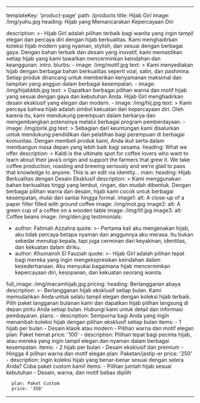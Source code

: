 ---
templateKey: 'product-page'
path: /products
title: Hijab Girl
image: /img/yuhu.jpg
heading: Hijab yang Memancarakan Kepercayaan Diri

description: >-
  Hijab Girl adalah pilihan terbaik bagi wanita yang ingin tampil elegan dan percaya diri dengan hijab berkualitas. Kami menghadirkan koleksi hijab modern yang nyaman, stylish, dan sesuai dengan berbagai gaya. Dengan bahan terbaik dan desain yang inovatif, kami memastikan setiap hijab yang kami tawarkan mencerminkan keindahan dan keanggunan.
intro:
  blurbs:
    - image: /img/motif.jpg
      text: >
         Kami menyediakan hijab dengan berbagai bahan berkualitas seperti voal, satin, dan pashmina. Setiap produk dirancang untuk memberikan kenyamanan maksimal dan tampilan yang anggun dalam berbagai kesempatan.
    - image: /img/hijabbbb.jpg
      text: >
         Dapatkan berbagai pilihan warna dan motif hijab yang sesuai dengan gaya dan kebutuhan Anda. Hijab Girl menghadirkan desain eksklusif yang elegan dan modern.
    - image: /img/hij.jpg
      text: >
        Kami percaya bahwa hijab adalah simbol kekuatan dan kepercayaan diri. Oleh karena itu, kami mendukung perempuan dalam berkarya dan mengembangkan potensinya melalui berbagai program pemberdayaan.
    - image: /img/pink.jpg
      text: >
        Sebagian dari keuntungan kami disalurkan untuk mendukung pendidikan dan pelatihan bagi perempuan di berbagai komunitas. Dengan membeli produk kami, Anda ikut serta dalam membangun masa depan yang lebih baik bagi sesama.
  heading: What we offer
  description: >
    Kaldi is the ultimate spot for coffee lovers who want to learn about their
    java’s origin and support the farmers that grew it. We take coffee
    production, roasting and brewing seriously and we’re glad to pass that
    knowledge to anyone. This is an edit via identity...
main:
  heading: Hijab Berkualitas dengan Desain Eksklusif
  description: >
      Kami menggunakan bahan berkualitas tinggi yang lembut, ringan, dan mudah dibentuk. Dengan berbagai pilihan warna dan desain, hijab kami cocok untuk berbagai kesempatan, mulai dari santai hingga formal.
  image1:
    alt: A close-up of a paper filter filled with ground coffee
    image: /img/mot.jpg
  image2:
    alt: A green cup of a coffee on a wooden table
    image: /img/tif.jpg
  image3:
    alt: Coffee beans
    image: /img/den.jpg
testimonials:
  - author: Fatimah Azzahra
    quote: >-
      Pertama kali aku mengenakan hijab, aku tidak percaya betapa nyaman dan anggunnya aku merasa.
      Itu bukan sekedar menutup kepala, tapi juga cerminan dari keyakinan, identitas, dan kekuatan dalam diriku.
  - author: Khumairoh El Fauziah
    quote: >-
      Hijab Girl adalah pilihan tepat bagi mereka yang ingin mengekspresikan keindahan dalam kesederhanaan. 
      Aku menyukai bagaimana hijab mencerminkan kepercayaan diri, kesopanan, dan kekuatan seorang wanita.

full_image: /img/macamhijab.jpg
pricing:
  heading: Berlangganan abaya 
  description: >-
    Berlangganan hijab eksklusif setiap bulan. Kami memudahkan Anda untuk selalu tampil elegan dengan koleksi hijab terbaik. Pilih paket langganan bulanan kami dan dapatkan hijab pilihan langsung di depan pintu Anda setiap bulan. Hubungi kami untuk detail dan informasi pembayaran.
  plans:
    - description: Sempurna bagi Anda yang ingin menambah koleksi hijab dengan pilihan eksklusif setiap bulan
      items:
        - 1 hijab per bulan
        - Desain klasik atau modern
        - Pilihan warna dan motif elegan
      plan: Paket hemat
      price: '100'
    - description: Pilihan tepat bagi pecinta hijab, atau mereka yang ingin tampil elegan dan nyaman dalam berbagai kesempatan.
      items:
        - 2 hijab per bulan
        - Desain eksklusif dan premium
        - Hingga 4 pilihan warna dan motif elegan
      plan: Paketan/jastip-er
      price: '250'
    - description: Ingin koleksi hijab yang benar-benar sesuai dengan selera Anda? Coba paket custom kami!
      items:
        - Pilihan jumlah hijab sesuai kebutuhan
        - Desain, warna, dan motif bebas dipilih
  
      plan: Paket Custom
      price: '350'
 ---